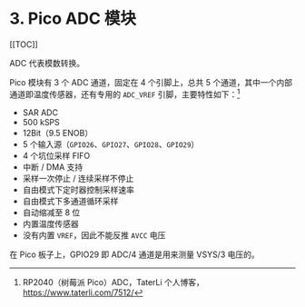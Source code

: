 # 3. Pico ADC 模块

[[TOC]]

ADC 代表模数转换。

Pico 模块有 3 个 ADC 通道，固定在 4 个引脚上，总共 5 个通道，其中一个内部通道即温度传感器，还有专用的 `ADC_VREF` 引脚，主要特性如下：[^1]

[^1]: RP2040（树莓派 Pico）ADC，TaterLi 个人博客，<https://www.taterli.com/7512/>

- SAR ADC
- 500 kSPS
- 12Bit（9.5 ENOB）
- 5 个输入源（`GPIO26`、`GPIO27`、`GPIO28`、`GPIO29`）
- 4 个坑位采样 FIFO
- 中断 / DMA 支持
- 采样一次停止 / 连续采样不停止
- 自由模式下定时器控制采样速率
- 自由模式下多通道循环采样
- 自动缩减至 8 位
- 内置温度传感器
- 没有内置 `VREF`，因此不能反推 `AVCC` 电压

在 Pico 板子上，GPIO29 即 ADC/4 通道是用来测量 VSYS/3 电压的。
